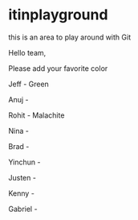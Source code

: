 itinplayground
==============

this is an area to play around with Git

Hello team,

Please add your favorite color

Jeff - Green

Anuj - 

Rohit - Malachite

Nina - 

Brad - 

Yinchun - 

Justen - 

Kenny - 

Gabriel - 

